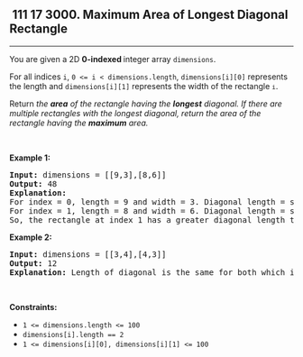 <h2> 111 17
3000. Maximum Area of Longest Diagonal Rectangle</h2><hr><div><p>You are given a 2D <strong>0-indexed </strong>integer array <code>dimensions</code>.</p>

<p>For all indices <code>i</code>, <code>0 &lt;= i &lt; dimensions.length</code>, <code>dimensions[i][0]</code> represents the length and <code>dimensions[i][1]</code> represents the width of the rectangle<span style="font-size: 13.3333px;"> <code>i</code></span>.</p>

<p>Return <em>the <strong>area</strong> of the rectangle having the <strong>longest</strong> diagonal. If there are multiple rectangles with the longest diagonal, return the area of the rectangle having the <strong>maximum</strong> area.</em></p>

<p>&nbsp;</p>
<p><strong class="example">Example 1:</strong></p>

<pre><strong>Input:</strong> dimensions = [[9,3],[8,6]]
<strong>Output:</strong> 48
<strong>Explanation:</strong> 
For index = 0, length = 9 and width = 3. Diagonal length = sqrt(9 * 9 + 3 * 3) = sqrt(90) ≈<!-- notionvc: 882cf44c-3b17-428e-9c65-9940810216f1 --> 9.487.
For index = 1, length = 8 and width = 6. Diagonal length = sqrt(8 * 8 + 6 * 6) = sqrt(100) = 10.
So, the rectangle at index 1 has a greater diagonal length therefore we return area = 8 * 6 = 48.
</pre>

<p><strong class="example">Example 2:</strong></p>

<pre><strong>Input:</strong> dimensions = [[3,4],[4,3]]
<strong>Output:</strong> 12
<strong>Explanation:</strong> Length of diagonal is the same for both which is 5, so maximum area = 12.
</pre>

<p>&nbsp;</p>
<p><strong>Constraints:</strong></p>

<ul>
	<li><code>1 &lt;= dimensions.length &lt;= 100</code></li>
	<li><code><font face="monospace">dimensions[i].length == 2</font></code></li>
	<li><code><font face="monospace">1 &lt;= dimensions[i][0], dimensions[i][1] &lt;= 100</font></code></li>
</ul>
</div>